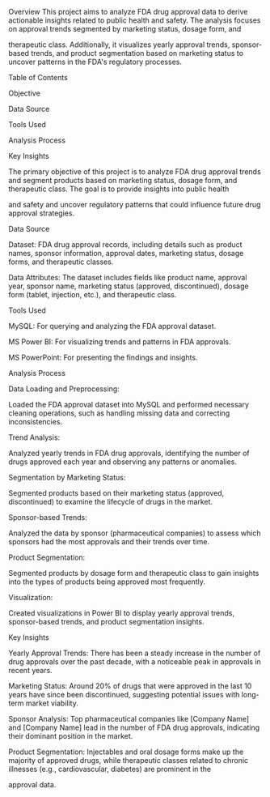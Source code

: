 Overview
This project aims to analyze FDA drug approval data to derive actionable insights related to public health and safety. The analysis focuses on approval trends segmented by marketing status, dosage form, and 

therapeutic class. Additionally, it visualizes yearly approval trends, sponsor-based trends, and product segmentation based on marketing status to uncover patterns in the FDA's regulatory processes.

Table of Contents

Objective

Data Source

Tools Used

Analysis Process

Key Insights

The primary objective of this project is to analyze FDA drug approval trends and segment products based on marketing status, dosage form, and therapeutic class. The goal is to provide insights into public health 

and safety and uncover regulatory patterns that could influence future drug approval strategies.

Data Source

Dataset: FDA drug approval records, including details such as product names, sponsor information, approval dates, marketing status, dosage forms, and therapeutic classes.

Data Attributes: The dataset includes fields like product name, approval year, sponsor name, marketing status (approved, discontinued), dosage form (tablet, injection, etc.), and therapeutic class.

Tools Used

MySQL: For querying and analyzing the FDA approval dataset.

MS Power BI: For visualizing trends and patterns in FDA approvals.

MS PowerPoint: For presenting the findings and insights.

Analysis Process

Data Loading and Preprocessing:

Loaded the FDA approval dataset into MySQL and performed necessary cleaning operations, such as handling missing data and correcting inconsistencies.

Trend Analysis:

Analyzed yearly trends in FDA drug approvals, identifying the number of drugs approved each year and observing any patterns or anomalies.

Segmentation by Marketing Status:

Segmented products based on their marketing status (approved, discontinued) to examine the lifecycle of drugs in the market.

Sponsor-based Trends:

Analyzed the data by sponsor (pharmaceutical companies) to assess which sponsors had the most approvals and their trends over time.

Product Segmentation:

Segmented products by dosage form and therapeutic class to gain insights into the types of products being approved most frequently.

Visualization:

Created visualizations in Power BI to display yearly approval trends, sponsor-based trends, and product segmentation insights.

Key Insights

Yearly Approval Trends: There has been a steady increase in the number of drug approvals over the past decade, with a noticeable peak in approvals in recent years.

Marketing Status: Around 20% of drugs that were approved in the last 10 years have since been discontinued, suggesting potential issues with long-term market viability.

Sponsor Analysis: Top pharmaceutical companies like [Company Name] and [Company Name] lead in the number of FDA drug approvals, indicating their dominant position in the market.

Product Segmentation: Injectables and oral dosage forms make up the majority of approved drugs, while therapeutic classes related to chronic illnesses (e.g., cardiovascular, diabetes) are prominent in the 

approval data.
